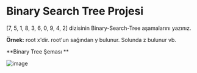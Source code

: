 # Binary Search Tree Projesi
[7, 5, 1, 8, 3, 6, 0, 9, 4, 2] dizisinin Binary-Search-Tree aşamalarını yazınız.

**Örnek:** root x'dir. root'un sağından y bulunur. Solunda z bulunur vb.

**Binary Tree Şeması **			
													
![image](https://user-images.githubusercontent.com/103898383/173250549-360dea2c-fbc9-4fb8-a07f-742d5e6f1473.png)
